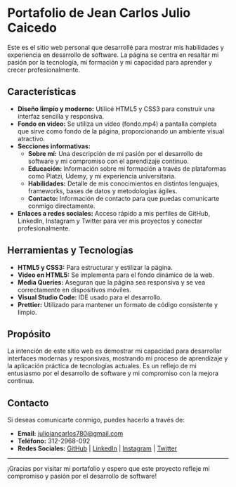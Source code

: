 # Portafolio de Jean Carlos Julio Caicedo

Este es el sitio web personal que desarrollé para mostrar mis habilidades y experiencia en desarrollo de software. La página se centra en resaltar mi pasión por la tecnología, mi formación y mi capacidad para aprender y crecer profesionalmente.

## Características

- **Diseño limpio y moderno:** Utilicé HTML5 y CSS3 para construir una interfaz sencilla y responsiva.
- **Fondo en video:** Se utiliza un video (fondo.mp4) a pantalla completa que sirve como fondo de la página, proporcionando un ambiente visual atractivo.
- **Secciones informativas:** 
  - **Sobre mí:** Una descripción de mi pasión por el desarrollo de software y mi compromiso con el aprendizaje continuo.
  - **Educación:** Información sobre mi formación a través de plataformas como Platzi, Udemy, y mi experiencia universitaria.
  - **Habilidades:** Detalle de mis conocimientos en distintos lenguajes, frameworks, bases de datos y metodologías ágiles.
  - **Contacto:** Información de contacto para que puedas comunicarte conmigo directamente.
- **Enlaces a redes sociales:** Acceso rápido a mis perfiles de GitHub, LinkedIn, Instagram y Twitter para ver mis proyectos y conectar profesionalmente.

## Herramientas y Tecnologías

- **HTML5 y CSS3:** Para estructurar y estilizar la página.
- **Video en HTML5:** Se implementa para el fondo dinámico de la web.
- **Media Queries:** Aseguran que la página sea responsiva y se vea correctamente en dispositivos móviles.
- **Visual Studio Code:** IDE usado para el desarrollo.
- **Prettier:** Utilizado para mantener un formato de código consistente y limpio.

## Propósito

La intención de este sitio web es demostrar mi capacidad para desarrollar interfaces modernas y responsivas, mostrando mi proceso de aprendizaje y la aplicación práctica de tecnologías actuales. Es un reflejo de mi entusiasmo por el desarrollo de software y mi compromiso con la mejora continua.



## Contacto

Si deseas comunicarte conmigo, puedes hacerlo a través de:
- **Email:** julioiancarlos780@gmail.com
- **Teléfono:** 312-2968-092
- **Redes Sociales:** [GitHub](https://github.com/JeanCaicedo) | [LinkedIn](https://www.linkedin.com/in/justjeanz/) | [Instagram](https://www.instagram.com/jeanncaicedo/) | [Twitter](https://x.com/JeanYagamis)

---

¡Gracias por visitar mi portafolio y espero que este proyecto refleje mi compromiso y pasión por el desarrollo de software!
